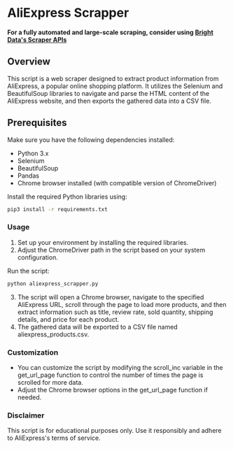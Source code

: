 # AliExpress Scrapper
**For a fully automated and large-scale scraping, consider using [Bright Data's Scraper APIs](https://brightdata.com/products/web-scraper)**

## Overview

This script is a web scraper designed to extract product information from AliExpress, a popular online shopping platform. It utilizes the Selenium and BeautifulSoup libraries to navigate and parse the HTML content of the AliExpress website, and then exports the gathered data into a CSV file.

## Prerequisites

Make sure you have the following dependencies installed:

- Python 3.x
- Selenium
- BeautifulSoup
- Pandas
- Chrome browser installed (with compatible version of ChromeDriver)

Install the required Python libraries using:

```bash
pip3 install -r requirements.txt
```

### Usage

1. Set up your environment by installing the required libraries.
2. Adjust the ChromeDriver path in the script based on your system configuration.

Run the script:
```bash
python aliexpress_scrapper.py
```

3. The script will open a Chrome browser, navigate to the specified AliExpress URL, scroll through the page to load more products, and then extract information such as title, review rate, sold quantity, shipping details, and price for each product.
4. The gathered data will be exported to a CSV file named aliexpress_products.csv.


### Customization
- You can customize the script by modifying the scroll_inc variable in the get_url_page function to control the number of times the page is scrolled for more data.
- Adjust the Chrome browser options in the get_url_page function if needed.

### Disclaimer
This script is for educational purposes only. Use it responsibly and adhere to AliExpress's terms of service.

